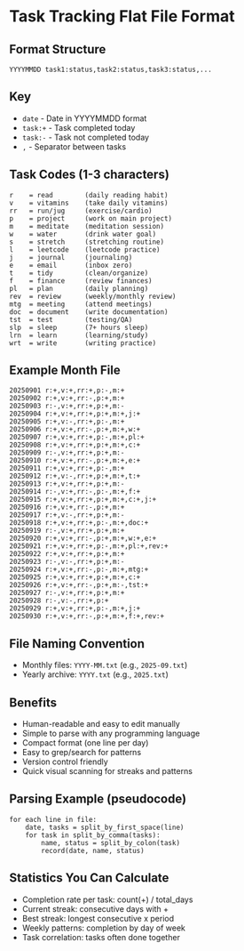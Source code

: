 # Task Tracking Flat File Format

## Format Structure
```
YYYYMMDD task1:status,task2:status,task3:status,...
```

## Key
- `date` - Date in YYYYMMDD format
- `task:+` - Task completed today
- `task:-` - Task not completed today
- `,` - Separator between tasks

## Task Codes (1-3 characters)
```
r    = read        (daily reading habit)
v    = vitamins    (take daily vitamins)
rr   = run/jug     (exercise/cardio)
p    = project     (work on main project)
m    = meditate    (meditation session)
w    = water       (drink water goal)
s    = stretch     (stretching routine)
l    = leetcode    (leetcode practice)
j    = journal     (journaling)
e    = email       (inbox zero)
t    = tidy        (clean/organize)
f    = finance     (review finances)
pl   = plan        (daily planning)
rev  = review      (weekly/monthly review)
mtg  = meeting     (attend meetings)
doc  = document    (write documentation)
tst  = test        (testing/QA)
slp  = sleep       (7+ hours sleep)
lrn  = learn       (learning/study)
wrt  = write       (writing practice)
```

## Example Month File
```
20250901 r:+,v:+,rr:+,p:-,m:+
20250902 r:+,v:+,rr:-,p:+,m:+
20250903 r:-,v:+,rr:+,p:+,m:-
20250904 r:+,v:+,rr:+,p:+,m:+,j:+
20250905 r:+,v:-,rr:+,p:-,m:+
20250906 r:+,v:+,rr:-,p:+,m:+,w:+
20250907 r:+,v:+,rr:+,p:-,m:+,pl:+
20250908 r:+,v:+,rr:+,p:+,m:+,c:+
20250909 r:-,v:+,rr:+,p:+,m:-
20250910 r:+,v:+,rr:-,p:+,m:+,e:+
20250911 r:+,v:+,rr:+,p:-,m:+
20250912 r:+,v:-,rr:+,p:+,m:+,t:+
20250913 r:+,v:+,rr:+,p:+,m:-
20250914 r:-,v:+,rr:-,p:-,m:+,f:+
20250915 r:+,v:+,rr:+,p:+,m:+,c:+,j:+
20250916 r:+,v:+,rr:-,p:+,m:+
20250917 r:+,v:-,rr:+,p:+,m:-
20250918 r:+,v:+,rr:+,p:-,m:+,doc:+
20250919 r:-,v:+,rr:+,p:+,m:+
20250920 r:+,v:+,rr:-,p:+,m:+,w:+,e:+
20250921 r:+,v:+,rr:+,p:-,m:+,pl:+,rev:+
20250922 r:+,v:+,rr:+,p:+,m:+
20250923 r:-,v:-,rr:+,p:+,m:-
20250924 r:+,v:+,rr:-,p:-,m:+,mtg:+
20250925 r:+,v:+,rr:+,p:+,m:+,c:+
20250926 r:+,v:+,rr:-,p:+,m:-,tst:+
20250927 r:-,v:+,rr:+,p:+,m:+
20250928 r:-,v:-,rr:+,p:+
20250929 r:+,v:+,rr:+,p:-,m:+,j:+
20250930 r:+,v:+,rr:-,p:+,m:+,f:+,rev:+
```

## File Naming Convention
- Monthly files: `YYYY-MM.txt` (e.g., `2025-09.txt`)
- Yearly archive: `YYYY.txt` (e.g., `2025.txt`)

## Benefits
- Human-readable and easy to edit manually
- Simple to parse with any programming language
- Compact format (one line per day)
- Easy to grep/search for patterns
- Version control friendly
- Quick visual scanning for streaks and patterns

## Parsing Example (pseudocode)
```
for each line in file:
    date, tasks = split_by_first_space(line)
    for task in split_by_comma(tasks):
        name, status = split_by_colon(task)
        record(date, name, status)
```

## Statistics You Can Calculate
- Completion rate per task: count(+) / total_days
- Current streak: consecutive days with +
- Best streak: longest consecutive x period
- Weekly patterns: completion by day of week
- Task correlation: tasks often done together
